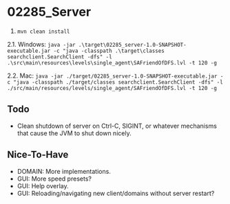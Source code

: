 # 02285_Server

1. `mvn clean install`

2.1. Windows:
`java -jar .\target\02285_server-1.0-SNAPSHOT-executable.jar -c "java -classpath .\target\classes searchclient.SearchClient -dfs" -l .\src\main\resources\levels\single_agent\SAFriendOfDFS.lvl -t 120 -g`

2.2. Mac:
`java -jar ./target/02285_server-1.0-SNAPSHOT-executable.jar -c "java -classpath ./target/classes searchclient.SearchClient -dfs" -l ./src/main/resources/levels/single_agent/SAFriendOfDFS.lvl -t 120 -g`

## Todo
* Clean shutdown of server on Ctrl-C, SIGINT, or whatever mechanisms that cause the JVM to shut down nicely.

## Nice-To-Have
* DOMAIN: More implementations.
* GUI: More speed presets?
* GUI: Help overlay.
* GUI: Reloading/navigating new client/domains without server restart?